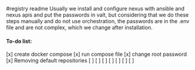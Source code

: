 #registry readme
Usually we install and configure nexus with ansible and nexus apis and put the passwords in valt, but considering that we do these steps manually and do not use orchestration, the passwords are in the .env file and are not complex, which we change after installation.

#### To-do list:
[x] create docker compose
[x] run compose file
[x] change root password
[x] Removing default repositories
[ ]
[ ]
[ ]
[ ]
[ ]
[ ]
[ ]
